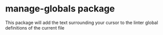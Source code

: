 # manage-globals package

This package will add the text surrounding your cursor to the linter global definitions of the current file

